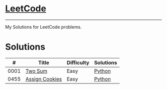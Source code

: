 # [LeetCode](https://leetcode.com/problemset/) 
---
My Solutions for LeetCode problems.

# Solutions
| # | Title | Difficulty | Solutions |
| - | - | - | - |
| 0001 | [Two Sum](https://leetcode.com/problems/two-sum/) | Easy | [Python](./python/0001_two_sum.py) |
| 0455 | [Assign Cookies](https://leetcode.com/problems/assign-cookies/) | Easy | [Python](./python/0455_assign_cookies.py) |